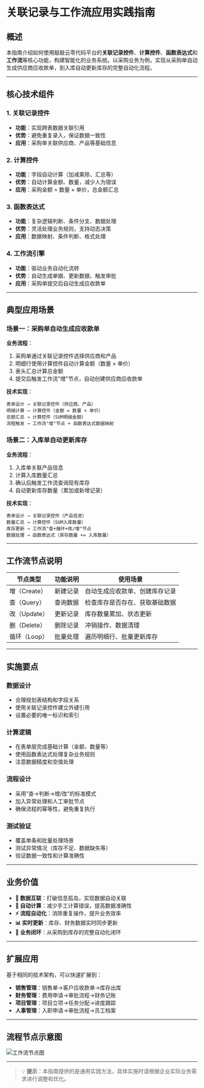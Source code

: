 # 关联记录与工作流应用实践指南

## 概述

本指南介绍如何使用敲敲云零代码平台的**关联记录控件**、**计算控件**、**函数表达式**和**工作流**等核心功能，构建智能化的业务系统。以采购业务为例，实现从采购单自动生成供应商应收款单，到入库自动更新库存的完整自动化流程。

---

## 核心技术组件

### 1. 关联记录控件
- **功能**：实现跨表数据关联引用
- **优势**：避免重复录入，保证数据一致性
- **应用**：采购单关联供应商、产品等基础信息

### 2. 计算控件
- **功能**：字段自动计算（加减乘除、汇总等）
- **优势**：自动计算金额、数量，减少人为错误
- **应用**：采购金额 = 数量 × 单价，总金额汇总

### 3. 函数表达式
- **功能**：复杂逻辑判断、条件分支、数据处理
- **优势**：灵活处理业务规则，支持动态决策
- **应用**：数据映射、条件判断、格式处理

### 4. 工作流引擎
- **功能**：驱动业务自动化流转
- **优势**：自动生成单据、更新数据、触发审批
- **应用**：采购单提交后自动生成应收款单

---

## 典型应用场景

### 场景一：采购单自动生成应收款单

**业务流程**：
1. 采购单通过关联记录控件选择供应商和产品
2. 明细行使用计算控件自动计算金额（数量 × 单价）
3. 表头汇总计算总金额
4. 提交后触发工作流"增"节点，自动创建供应商应收款单

**技术实现**：
```
表单设计 → 关联记录控件（供应商、产品）
明细计算 → 计算控件（金额 = 数量 × 单价）
总额汇总 → 计算控件（SUM明细金额）
流程触发 → 工作流"增"节点 + 函数表达式数据映射
```

### 场景二：入库单自动更新库存

**业务流程**：
1. 入库单关联产品信息
2. 计算入库数量汇总
3. 确认后触发工作流查询现有库存
4. 自动更新库存数量（累加或新增记录）

**技术实现**：
```
表单设计 → 关联记录控件（产品信息）
数量汇总 → 计算控件（SUM入库数量）
库存更新 → 工作流"查+循环+改/增"节点
数据处理 → 函数表达式（库存数量 += 入库数量）
```

---

## 工作流节点说明

| 节点类型 | 功能说明 | 使用场景 |
|----------|----------|----------|
| 增（Create） | 新建记录 | 自动生成应收款单、创建库存记录 |
| 查（Query） | 查询数据 | 检查库存是否存在、获取基础数据 |
| 改（Update） | 更新记录 | 库存数量累加、状态更新 |
| 删（Delete） | 删除记录 | 冲销操作、数据清理 |
| 循环（Loop） | 批量处理 | 遍历明细行、批量更新库存 |

---

## 实施要点

### 数据设计
- 合理规划表结构和字段关系
- 使用关联记录控件建立外键引用
- 设置必要的唯一标识和索引

### 计算逻辑
- 在表单层完成基础计算（金额、数量等）
- 使用函数表达式处理复杂业务规则
- 注意数据精度和空值处理

### 流程设计
- 采用"查→判断→增/改"的标准模式
- 加入异常处理和人工审批节点
- 确保流程的幂等性，避免重复执行

### 测试验证
- 覆盖单条和批量处理场景
- 测试异常情况（库存不足、数据缺失等）
- 验证数据一致性和计算准确性

---

## 业务价值

- **🔗 数据互联**：打破信息孤岛，实现数据自动关联
- **🤖 自动计算**：减少手工计算错误，提高数据准确性
- **⚡ 流程自动化**：消除重复操作，提升业务效率
- **📊 实时更新**：库存、财务数据实时同步更新
- **🔄 业务闭环**：从采购到库存的完整自动化闭环

---

## 扩展应用

基于相同的技术架构，可以快速扩展到：
- **销售管理**：销售单→客户应收款单→库存出库
- **财务管理**：费用申请→审批流程→财务记账
- **项目管理**：项目立项→任务分配→进度跟踪
- **人事管理**：入职申请→审批流程→员工档案

---

## 流程节点示意图

![工作流节点图](https://oscimg.oschina.net/oscnet/up-8068a15d1c0e07dd6982cbacda66bcdc1be.png)

---

> 💡 **提示**：本指南提供的是通用实践方法，具体实施时请根据企业实际业务需求进行调整和优化。
